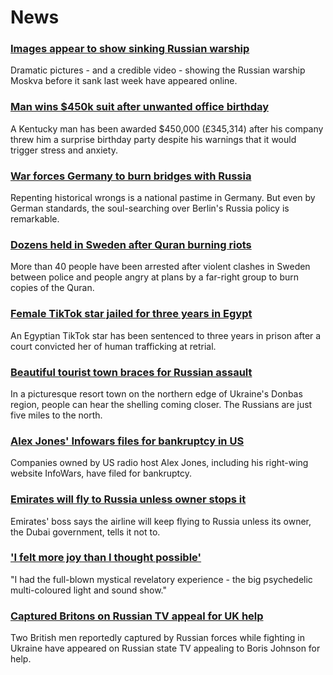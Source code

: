 # News
### [Images appear to show sinking Russian warship](https://www.bbc.com/news/world-europe-61141118)
Dramatic pictures - and a credible video - showing the Russian warship Moskva before it sank last week have appeared online.
### [Man wins $450k suit after unwanted office birthday](https://www.bbc.com/news/world-us-canada-61141421)
A Kentucky man has been awarded $450,000 (£345,314) after his company threw him a surprise birthday party despite his warnings that it would trigger stress and anxiety. 
### [War forces Germany to burn bridges with Russia](https://www.bbc.com/news/world-europe-61118706)
Repenting historical wrongs is a national pastime in Germany. But even by German standards, the soul-searching over Berlin's Russia policy is remarkable. 
### [Dozens held in Sweden after Quran burning riots](https://www.bbc.com/news/world-europe-61134734)
More than 40 people have been arrested after violent clashes in Sweden between police and people angry at plans by a far-right group to burn copies of the Quran. 
### [Female TikTok star jailed for three years in Egypt](https://www.bbc.com/news/world-middle-east-61139566)
An Egyptian TikTok star has been sentenced to three years in prison after a court convicted her of human trafficking at retrial.
### [Beautiful tourist town braces for Russian assault](https://www.bbc.com/news/world-europe-61139415)
In a picturesque resort town on the northern edge of Ukraine's Donbas region, people can hear the shelling coming closer. The Russians are just five miles to the north. 
### [Alex Jones' Infowars files for bankruptcy in US](https://www.bbc.com/news/business-61142905)
Companies owned by US radio host Alex Jones, including his right-wing website InfoWars, have filed for bankruptcy.
### [Emirates will fly to Russia unless owner stops it](https://www.bbc.com/news/business-61140802)
Emirates' boss says the airline will keep flying to Russia unless its owner, the Dubai government, tells it not to.
### ['I felt more joy than I thought possible'](https://www.bbc.com/news/science-environment-61106081)
"I had the full-blown mystical revelatory experience - the big psychedelic multi-coloured light and sound show." 
### [Captured Britons on Russian TV appeal for UK help](https://www.bbc.com/news/uk-61139735)
Two British men reportedly captured by Russian forces while fighting in Ukraine have appeared on Russian state TV appealing to Boris Johnson for help.
